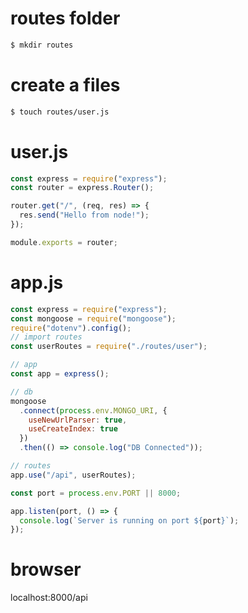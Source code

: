 # routes folder

```bash
$ mkdir routes
```

# create a files

```bash
$ touch routes/user.js
```

# user.js

```javascript
const express = require("express");
const router = express.Router();

router.get("/", (req, res) => {
  res.send("Hello from node!");
});

module.exports = router;
```

# app.js

```javascript
const express = require("express");
const mongoose = require("mongoose");
require("dotenv").config();
// import routes
const userRoutes = require("./routes/user");

// app
const app = express();

// db
mongoose
  .connect(process.env.MONGO_URI, {
    useNewUrlParser: true,
    useCreateIndex: true
  })
  .then(() => console.log("DB Connected"));

// routes
app.use("/api", userRoutes);

const port = process.env.PORT || 8000;

app.listen(port, () => {
  console.log(`Server is running on port ${port}`);
});
```

# browser

localhost:8000/api
